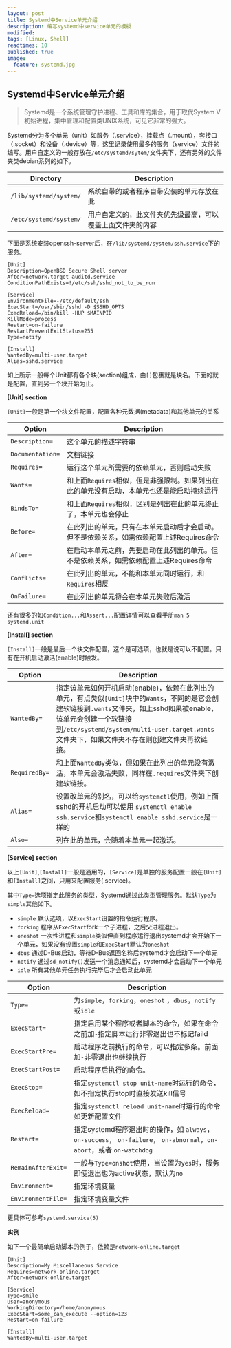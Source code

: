 ```yaml
---
layout: post
title: Systemd中Service单元介绍
description: 编写systemd中service单元的模板
modified: 
tags: [Linux, Shell]
readtimes: 10
published: true
image:
  feature: systemd.jpg
---
```


## Systemd中Service单元介绍

> Systemd是一个系统管理守护进程、工具和库的集合，用于取代System V初始进程，集中管理和配置类UNIX系统，可见它非常的强大。

Systemd分为多个单元（unit）如服务（.service），挂载点（.mount），套接口（.socket）和设备（.device）等，这里记录使用最多的服务（service）文件的编写。用户自定义的一般存放在`/etc/systemd/sytem/`文件夹下，还有另外的文件夹类debian系列的如下。

|   Directory   | Description     |
| ---- | ---- |
| `/lib/systemd/system/` | 系统自带的或者程序自带安装的单元存放在此 |
| `/etc/systemd/system/`| 用户自定义的，此文件夹优先级最高，可以覆盖上面文件夹的内容 |

下面是系统安装openssh-server后，在`/lib/systemd/system/ssh.service`下的服务。

```shell
[Unit]
Description=OpenBSD Secure Shell server
After=network.target auditd.service
ConditionPathExists=!/etc/ssh/sshd_not_to_be_run

[Service]
EnvironmentFile=-/etc/default/ssh
ExecStart=/usr/sbin/sshd -D $SSHD_OPTS
ExecReload=/bin/kill -HUP $MAINPID
KillMode=process
Restart=on-failure
RestartPreventExitStatus=255
Type=notify

[Install]
WantedBy=multi-user.target
Alias=sshd.service
```

如上所示一般每个Unit都有各个块(section)组成，由`[]`包裹就是块名。下面的就是配置，直到另一个块开始为止。

**[Unit] section**

`[Unit]`一般是第一个块文件配置，配置各种元数据(metadata)和其他单元的关系

| Option | Description |
| --- | --- |
| `Description=` | 这个单元的描述字符串 |
| `Documentation=` | 文档链接 |
| `Requires=` | 运行这个单元所需要的依赖单元，否则启动失败 |
| `Wants=` | 和上面`Requires`相似，但是非强限制。如果列出在此的单元没有启动，本单元也还是能启动持续运行 |
| `BindsTo=` | 和上面`Requires`相似，区别是列出在此的单元终止了，本单元也会停止 |
| `Before=` | 在此列出的单元，只有在本单元启动后才会启动。但不是依赖关系，如需依赖配置上述Requires命令 |
| `After=` | 在启动本单元之前，先要启动在此列出的单元。但不是依赖关系，如需依赖配置上述Requires命令 |
| `Conflicts=` | 在此列出的单元，不能和本单元同时运行，和`Requires`相反 |
| `OnFailure=` | 在此列出的单元将会在本单元失败后激活 |

还有很多的如`Condition...`和`Assert...`配置详情可以查看手册`man 5 systemd.unit`

**[Install] section**

`[Install]`一般是最后一个块文件配置，这个是可选项，也就是说可以不配置。只有在开机启动激活(enable)时触发。

| Option | Description |
| --- | --- |
|`WantedBy=` | 指定该单元如何开机启动(enable)，依赖在此列出的单元，有点类似`[Unit]`块中的`Wants`，不同的是它会创建软链接到`.wants`文件夹，如上sshd如果被enable，该单元会创建一个软链接到`/etc/systemd/system/multi-user.target.wants`文件夹下，如果文件夹不存在则创建文件夹再软链接。|
| `RequiredBy=` | 和上面`WantedBy`类似，但如果在此列出的单元没有激活，本单元会激活失败，同样在`.requires`文件夹下创建软链接。 |
| `Alias=` | 设置改单元的别名，可以给`systemctl`使用，例如上面sshd的开机启动可以使用 `systemctl enable ssh.service`和`systemctl enable sshd.service`是一样的 |
| `Also=` | 列在此的单元，会随着本单元一起激活。|


**[Service] section**

以上`[Unit]`,`[Install]`一般是通用的，`[Service]`是单独的服务配置一般在`[Unit]`和`[Install]`之间，只用来配置服务(.service)。

其中`Type=`选项指定此服务的类型，Systemd通过此类型管理服务。默认`Type`为`simple`其他如下。

- `simple` 默认选项，以`ExecStart`设置的指令运行程序。
- `forking` 程序从`ExecStart`fork一个子进程，之后父进程退出。
- `oneshot` 一次性进程和`simple`类似但直到程序运行退出systemd才会开始下一个单元，如果没有设置`simple`和`ExecStart`默认为`oneshot`
- `dbus` 通过D-Bus启动，等待D-Bus返回名称后systemd才会启动下一个单元
- `notify` 通过`sd_notify()`发送一个消息通知后，systemd才会启动下一个单元
- `idle` 所有其他单元任务执行完毕后才会启动此单元

| Option | Description |
| --- | --- |
| `Type=` |  为`simple`，`forking`，`oneshot` ，`dbus`，`notify`或`idle` |
| `ExecStart=` | 指定启用某个程序或者脚本的命令，如果在命令之前加`-`指定脚本运行非零退出也不标记faild|
| `ExecStartPre=` | 启动程序之前执行的命令，可以指定多条。前面加`-`非零退出也继续执行 |
| `ExecStartPost=` | 启动程序后执行的命令。 |
| `ExecStop=` | 指定`systemctl stop unit-name`时运行的命令，如不指定执行stop时直接发送kill信号 |
| `ExecReload=` | 指定`systemctl reload unit-name`时运行的命令如更新配置文件 |
| `Restart=` | 指定systemd程序退出时的操作，如 `always`， `on-success`， `on-failure`， `on-abnormal`，`on-abort`，或者 `on-watchdog` |
| `RemainAfterExit=` | 一般与`Type=onshot`使用，当设置为`yes`时，服务即使退出也为active状态，默认为`no` |
| `Environment=` | 指定环境变量 |
| `EnvironmentFile=` | 指定环境变量文件 |

更具体可参考`systemd.service(5)`

**实例**

如下一个最简单启动脚本的例子，依赖是`network-online.target`

```shell
[Unit]
Description=My Miscellaneous Service
Requires=network-online.target
After=network-online.target

[Service]
Type=smile
User=anonymous
WorkingDirectory=/home/anonymous
ExecStart=some_can_execute --option=123
Restart=on-failure

[Install]
WantedBy=multi-user.target
```


